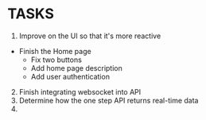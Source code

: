 # TASKS
1. Improve on the UI so that it's more reactive
 * Finish the Home page
   * Fix two buttons
   * Add home page description
   * Add user authentication
2. Finish integrating websocket into API
3. Determine how the one step API returns real-time data
4. 
